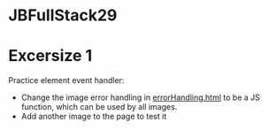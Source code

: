 # JBFullStack29

# Excersize 1

Practice element event handler:

- Change the image error handling in [errorHandling.html](errorHandling.html) to be a JS function, which can be used by all images.
- Add another image to the page to test it

